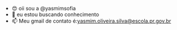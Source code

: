- 😍 oii sou a @yasmimsofia
- 🌱 eu estou buscando conhecimento
- 📫 Meu gmail de contato é:yasmim.oliveira.silva@escola.pr.gov.br

<!---
yasmimsofia/yasmimsofia is a ✨ special ✨ repository because its `README.md` (this file) appears on your GitHub profile.
You can click the Preview link to take a look at your changes.
--->
